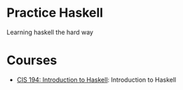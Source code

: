 # Practice Haskell
Learning haskell the hard way

# Courses
- [CIS 194: Introduction to Haskell](http://goo.gl/HBvHJz): Introduction to Haskell 

